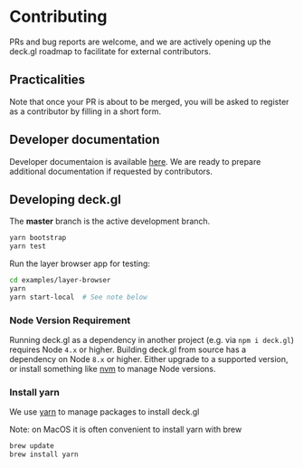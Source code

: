 # Contributing

PRs and bug reports are welcome, and we are actively opening up the deck.gl roadmap to facilitate for external contributors.


## Practicalities

Note that once your PR is about to be merged, you will be asked to register as a contributor by filling in a short form.


## Developer documentation

Developer documentaion is available [here](https://github.com/uber/deck.gl/tree/master/dev-docs). We are ready to prepare additional documentation if requested by contributors.


## Developing deck.gl

The **master** branch is the active development branch.

```bash
yarn bootstrap
yarn test
```

Run the layer browser app for testing:

```bash
cd examples/layer-browser
yarn
yarn start-local  # See note below
```


### Node Version Requirement

Running deck.gl as a dependency in another project (e.g. via `npm i deck.gl`) requires Node `4.x` or higher. Building deck.gl from source has a dependency on Node `8.x` or higher. Either upgrade to a supported version, or install something like [nvm](https://github.com/creationix/nvm) to manage Node versions.


### Install yarn

We use [yarn](https://yarnpkg.com/en/docs/install) to manage packages to install deck.gl

Note: on MacOS it is often convenient to install yarn with brew

```bash
brew update
brew install yarn

```
